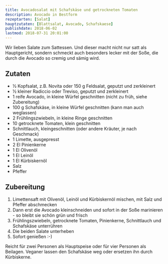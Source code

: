 ```yaml
---
title: Avocadosalat mit Schafskäse und getrockneten Tomaten
description: Avocado in Bestform
rezeptarten: [Salat]
hauptzutaten: [Blattsalat, Avocado, Schafskaese]
publishdate: 2018-06-02
lastmod: 2018-07-31 20:01:00
---
```


Wir lieben Salate zum Sattessen. Und dieser macht nicht nur satt als Hauptgericht, sondern schmeckt auch besonders lecker mit der Soße, die durch die Avocado so cremig und sämig wird.


## Zutaten

- ½ Kopfsalat, z.B. Novita oder 150 g Feldsalat, geputzt und zerkleinert
- ½ kleiner Radiccio oder Treviso, geputzt und zerkleinert
- 1 reife Avocado, in kleine Würfel geschnitten (nicht zu früh, siehe Zubereitung)
- 100 g Schafskäse, in kleine Würfel geschnitten (kann man auch weglassen)
- 2 Frühlingszwiebeln, in kleine Ringe geschnitten
- 10 getrocknete Tomaten, klein geschnitten
- Schnittlauch, kleingeschnitten (oder andere Kräuter, je nach Geschmack)
- 1 Limette, ausgepresst
- 2 El Pinienkerne
- 1 El Olivenöl
- 1 El Leinöl
- 1 El Kürbiskernöl
- Salz
- Pfeffer


## Zubereitung

1. Limettensaft mit Olivenöl, Leinöl und Kürbiskernöl mischen, mit Salz und Pfeffer abschmecken
2. Dann erst die Avocado kleinschneiden und sofort in der Soße marinieren - so bleibt sie schön grün und frisch
3. Frühlingszwiebeln, getrocknete Tomaten, Pinienkerne, Schnittlauch und Schafskäse unterrühren
4. Die beiden Salate unterheben
5. Sofort genießen :-)

Reicht für zwei Personen als Hauptspeise oder für vier Personen als Beilagen. Veganer lassen den Schafskäse weg oder ersetzen ihn durch Kürbiskerne.


